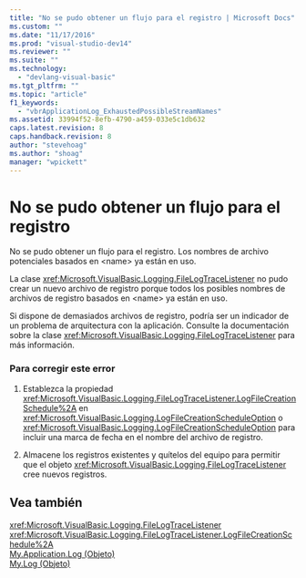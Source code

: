 ```yaml
---
title: "No se pudo obtener un flujo para el registro | Microsoft Docs"
ms.custom: ""
ms.date: "11/17/2016"
ms.prod: "visual-studio-dev14"
ms.reviewer: ""
ms.suite: ""
ms.technology: 
  - "devlang-visual-basic"
ms.tgt_pltfrm: ""
ms.topic: "article"
f1_keywords: 
  - "vbrApplicationLog_ExhaustedPossibleStreamNames"
ms.assetid: 33994f52-8efb-4790-a459-033e5c1db632
caps.latest.revision: 8
caps.handback.revision: 8
author: "stevehoag"
ms.author: "shoag"
manager: "wpickett"
---
```

# No se pudo obtener un flujo para el registro
No se pudo obtener un flujo para el registro. Los nombres de archivo potenciales basados en \<name\> ya están en uso.  
  
 La clase <xref:Microsoft.VisualBasic.Logging.FileLogTraceListener> no pudo crear un nuevo archivo de registro porque todos los posibles nombres de archivos de registro basados en \<name\> ya están en uso.  
  
 Si dispone de demasiados archivos de registro, podría ser un indicador de un problema de arquitectura con la aplicación. Consulte la documentación sobre la clase <xref:Microsoft.VisualBasic.Logging.FileLogTraceListener> para más información.  
  
### Para corregir este error  
  
1.  Establezca la propiedad <xref:Microsoft.VisualBasic.Logging.FileLogTraceListener.LogFileCreationSchedule%2A> en <xref:Microsoft.VisualBasic.Logging.LogFileCreationScheduleOption> o <xref:Microsoft.VisualBasic.Logging.LogFileCreationScheduleOption> para incluir una marca de fecha en el nombre del archivo de registro.  
  
2.  Almacene los registros existentes y quítelos del equipo para permitir que el objeto <xref:Microsoft.VisualBasic.Logging.FileLogTraceListener> cree nuevos registros.  
  
## Vea también  
 <xref:Microsoft.VisualBasic.Logging.FileLogTraceListener>   
 <xref:Microsoft.VisualBasic.Logging.FileLogTraceListener.LogFileCreationSchedule%2A>   
 [My.Application.Log \(Objeto\)](/dotnet/visual-basic/language-reference/objects/my-application-log-object)   
 [My.Log \(Objeto\)](/dotnet/visual-basic/language-reference/objects/my-log-object)
